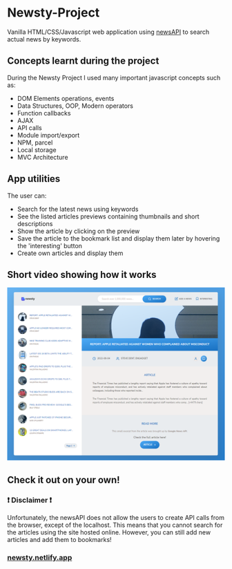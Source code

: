 # Newsty-Project
Vanilla HTML/CSS/Javascript web application using [newsAPI](https://newsapi.org/) to search actual news by keywords.

## Concepts learnt during the project
During the Newsty Project I used many important javascript concepts such as:
- DOM Elements operations, events
- Data Structures, OOP, Modern operators
- Function callbacks
- AJAX
- API calls
- Module import/export
- NPM, parcel
- Local storage
- MVC Architecture

## App utilities
The user can:
- Search for the latest news using keywords
- See the listed articles previews containing thumbnails and short descriptions
- Show the article by clicking on the preview
- Save the article to the bookmark list and display them later by hovering the 'interesting' button
- Create own articles and display them

## Short video showing how it works

[<img src="https://github.com/czaacza/Newsty-Project/blob/master/helpFiles/videoImg.PNG" width="738" height="400"/>](https://www.youtube.com/watch?v=ibjDHH2049g "Newsty Project presentation")


## Check it out on your own! 
### ❗ Disclaimer ❗

Unfortunately, the newsAPI does not allow the users to create API calls from the browser, except of the localhost. This means that you cannot search for the articles using the site hosted online. However, you can still add new articles and add them to bookmarks!

### [newsty.netlify.app](https://newsty.netlify.app/)
